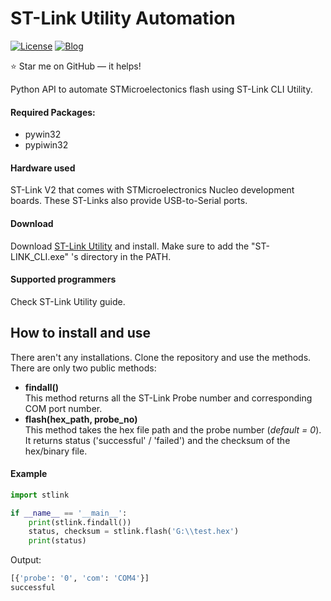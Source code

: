 # ST-Link Utility Automation
[![License](https://img.shields.io/badge/license-MIT-red)](https://opensource.org/licenses/MIT)
[![Blog](https://img.shields.io/badge/blog-post-yellow)](https://mirzafahad.github.io/2019-01-11-stlink-utility/)

:star: Star me on GitHub — it helps!

Python API to automate STMicroelectonics flash using ST-Link CLI Utility.

#### Required Packages:
- pywin32
- pypiwin32

#### Hardware used
ST-Link V2 that comes with STMicroelectronics Nucleo development boards. These ST-Links
also provide USB-to-Serial ports. 

#### Download
Download [ST-Link Utility](https://www.st.com/en/development-tools/stsw-link004.html) and install. 
Make sure to add the "ST-LINK_CLI.exe" 's directory in the PATH.

#### Supported programmers
Check ST-Link Utility guide.

## How to install and use 
There aren't any installations. Clone the repository and use the methods. There are only two public methods: 
  - **findall()**<br>
  This method returns all the ST-Link Probe number and corresponding COM port number.
  - **flash(hex_path, probe_no)**<br>
  This method takes the hex file path and the probe number (*default = 0*). It returns status
  ('successful' / 'failed') and the checksum of the hex/binary file. 
  


#### Example
```python
import stlink

if __name__ == '__main__':
    print(stlink.findall())
    status, checksum = stlink.flash('G:\\test.hex')
    print(status)
```

Output:
```python
[{'probe': '0', 'com': 'COM4'}]
successful
```